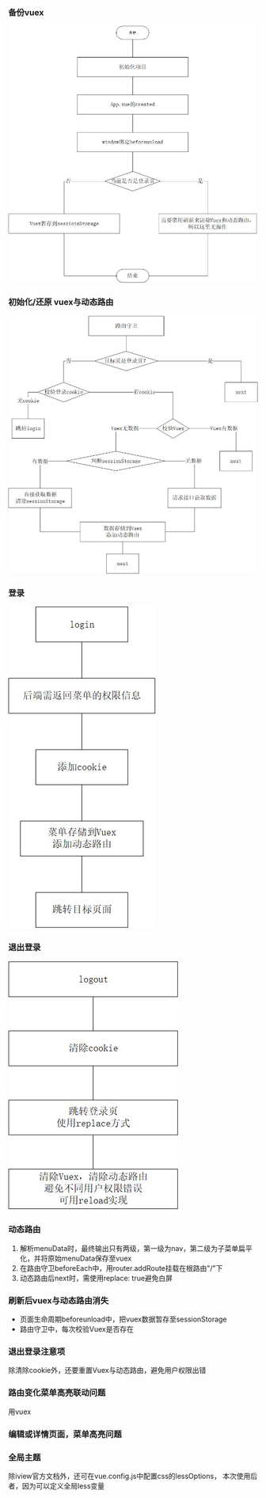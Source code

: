 ### 备份vuex
![](./readme-img/备份vuex.jpg)

### 初始化/还原 vuex与动态路由
![](./readme-img/还原vuex.jpg)

### 登录
![](./readme-img/登录.jpg)

### 退出登录
![](./readme-img/退出登录.jpg)

### 动态路由
1. 解析menuData时，最终输出只有两级，第一级为nav，第二级为子菜单扁平化，并将原始menuData保存至vuex
2. 在路由守卫beforeEach中，用router.addRoute挂载在根路由"/"下
3. 动态路由后next时，需使用replace: true避免白屏

### 刷新后vuex与动态路由消失
+ 页面生命周期beforeunload中，把vuex数据暂存至sessionStorage
+ 路由守卫中，每次校验Vuex是否存在

### 退出登录注意项
除清除cookie外，还要重置Vuex与动态路由，避免用户权限出错

### 路由变化菜单高亮联动问题
用vuex

### 编辑或详情页面，菜单高亮问题

### 全局主题
除iview官方文档外，还可在vue.config.js中配置css的lessOptions，
本次使用后者，因为可以定义全局less变量


